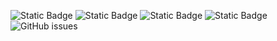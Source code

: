 ![Static Badge](https://img.shields.io/badge/blacklists-61-000000) ![Static Badge](https://img.shields.io/badge/blacklisted-2983759-cc0000) ![Static Badge](https://img.shields.io/badge/whitelisted-2251-00CC00) ![Static Badge](https://img.shields.io/badge/streaming_blacklist-28107-000000) ![GitHub issues](https://img.shields.io/github/issues/fabriziosalmi/blacklists)
